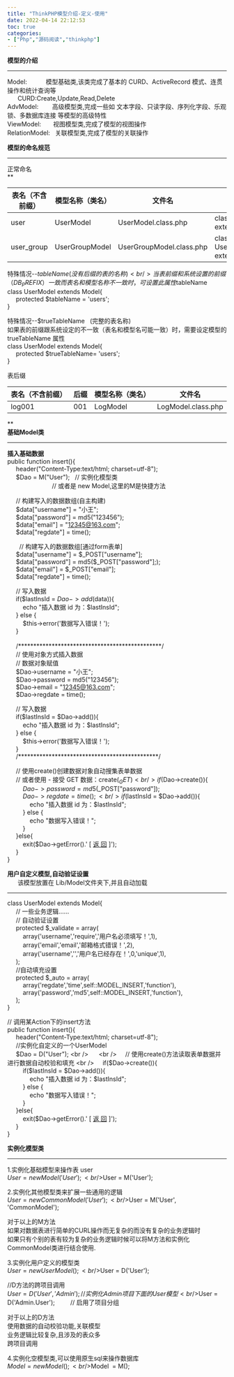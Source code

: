 ```yaml
---
title: "ThinkPHP模型介绍-定义-使用"
date: 2022-04-14 22:12:53
toc: true
categories:
- ["Php","源码阅读","thinkphp"]
---
```


**模型的介绍**

---

Model:           模型基础类,该类完成了基本的 CURD、ActiveRecord 模式、连贯操作和统计查询等 <br />      CURD:Create,Update,Read,Delete <br />AdvModel:        高级模型类,完成一些如 文本字段、只读字段、序列化字段、乐观锁、多数据库连接 等模型的高级特性 <br />ViewModel:       视图模型类,完成了模型的视图操作 <br />RelationModel:   关联模型类,完成了模型的关联操作

**模型的命名规范**

---

正常命名<br />**

| 表名（不含前缀） | 模型名称（类名） | 文件名 | 例子 |
| --- | --- | --- | --- |
| user | UserModel | UserModel.class.php | class UserModel extends Model{} |
| user_group | UserGroupModel | UserGroupModel.class.php | class UserGroupModel extends Model{} |

特殊情况--$tableName   (没有后缀的表的名称)<br />当表前缀和系统设置的前缀（DB_PREFIX）一致而表名和模型名称不一致时，可设置此属性$tableName<br />class UserModel extends Model{<br />     protected $tableName = 'users';   <br />}

特殊情况--$trueTableName   (完整的表名称)<br />如果表的前缀跟系统设定的不一致（表名和模型名可能一致）时，需要设定模型的 trueTableName 属性<br />class UserModel extends Model{<br />     protected $trueTableName= 'users';   <br />}

表后缀

| 表名（不含前缀） | 后缀 | 模型名称（类名） | 文件名 |
| --- | --- | --- | --- |
| log001 | 001 | LogModel | LogModel.class.php |

**<br />**基础Model类**

---

**插入基础数据**<br />public function insert(){<br />     header("Content-Type:text/html; charset=utf-8"); <br />     $Dao = M("User");   // 实例化模型类 <br />                          // 或者是 new Model,这里的M是快捷方法 

      // 构建写入的数据数组(自主构建)<br />     $data["username"] = "小王"; <br />     $data["password"] = md5("123456"); <br />     $data["email"] = "12345@163.com"; <br />     $data["regdate"] = time(); 

       // 构建写入的数据数组[通过form表单]<br />     $data["username"] = $_POST["username"]; <br />     $data["password"] = md5($_POST["password"];); <br />     $data["email"] = $_POST["email"]; <br />     $data["regdate"] = time(); 

     // 写入数据 <br />     if($lastInsId = $Dao->add($data)){ <br />         echo "插入数据 id 为：$lastInsId"; <br />     } else { <br />         $this->error('数据写入错误！'); <br />     } <br />      <br />      /***********************************************/<br />      // 使用对象方式插入数据<br />     // 数据对象赋值 <br />     $Dao->username = "小王"; <br />     $Dao->password = md5("123456"); <br />     $Dao->email = "12345@163.com"; <br />     $Dao->regdate = time(); 

     // 写入数据 <br />     if($lastInsId = $Dao->add()){ <br />         echo "插入数据 id 为：$lastInsId"; <br />     } else { <br />         $this->error('数据写入错误！'); <br />     } <br />      /**********************************************/

     // 使用create()创建数据对象自动搜集表单数据 <br />     // 或者使用 - 接受 GET 数据：create($_GET) <br />      if($Dao->create()){<br />         $Dao->password = md5($_POST["password"]); <br />         $Dao->regdate = time(); <br />         if($lastInsId = $Dao->add()){ <br />             echo "插入数据 id 为：$lastInsId"; <br />         } else { <br />             echo "数据写入错误！"; <br />         } <br />     }else{ <br />         exit($Dao->getError().' [ [返 回]() ]'); <br />     } <br />}

**用户自定义模型,自动验证设置**<br />      该模型放置在 Lib/Model文件夹下,并且自动加载 

---

class UserModel extends Model{<br />     // 一些业务逻辑…… <br />     // 自动验证设置 <br />     protected $_validate = array( <br />         array('username','require','用户名必须填写！',1), <br />         array('email','email','邮箱格式错误！',2), <br />         array('username','','用户名已经存在！',0,'unique',1), <br />     ); <br />     //自动填充设置 <br />     protected $_auto = array( <br />         array('regdate','time',self::MODEL_INSERT,'function'), <br />         array('password','md5',self::MODEL_INSERT,'function'), <br />     ); <br />}

// 调用某Action下的insert方法<br />public function insert(){<br />     header("Content-Type:text/html; charset=utf-8"); <br />     //实例化自定义的一个UserModel <br />     $Dao = D("User"); <br />      <br />     // 使用create()方法读取表单数据并进行数据自动校验和填充 <br />     if($Dao->create()){ <br />         if($lastInsId = $Dao->add()){ <br />             echo "插入数据 id 为：$lastInsId"; <br />         } else { <br />             echo "数据写入错误！"; <br />         } <br />     }else{ <br />         exit($Dao->getError().' [ [返 回]() ]'); <br />     } <br />}

**实例化模型类**

---

1.实例化基础模型来操作表 user<br />$User = new Model('User');  <br />$User = M('User');

2.实例化其他模型类来扩展一些通用的逻辑<br />$User = new CommonModel('User');  <br />$User = M('User', 'CommonModel');

对于以上的M方法<br />如果对数据表进行简单的CURL操作而无复杂的而没有复杂的业务逻辑时<br />如果只有个别的表有较为复杂的业务逻辑时候可以将M方法和实例化CommonModel类进行结合使用.

3.实例化用户定义的模型类<br />$User = new UserModel();<br />$User = D('User');

//D方法的跨项目调用<br />$User = D('User', 'Admin');     // 实例化 Admin 项目下面的 User 模型 <br />$User = D('Admin.User');         // 启用了项目分组 

对于以上的D方法<br />使用数据的自动校验功能,关联模型<br />业务逻辑比较复杂,且涉及的表众多<br />跨项目调用

4.实例化空模型类,可以使用原生sql来操作数据库<br />$Model = new Model();<br />$Model  = M();

